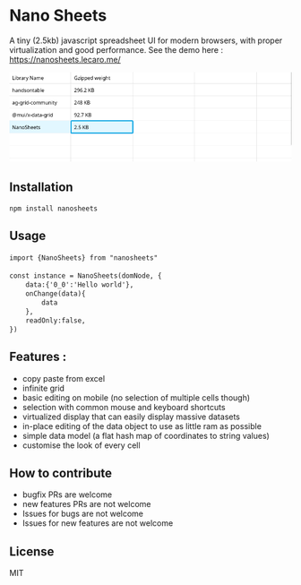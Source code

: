 # Nano Sheets

A tiny (2.5kb) javascript spreadsheet UI for modern browsers, with proper virtualization and good performance.
See the demo here : https://nanosheets.lecaro.me/

![Screenshot of the grid](screenshot.png)

## Installation

    npm install nanosheets

## Usage

    import {NanoSheets} from "nanosheets"

    const instance = NanoSheets(domNode, {
        data:{'0_0':'Hello world'},
        onChange(data){
            data
        },
        readOnly:false,
    })



## Features :

- copy paste from excel
- infinite grid
- basic editing on mobile (no selection of multiple cells though)
- selection with common mouse and keyboard shortcuts
- virtualized display that can easily display massive datasets
- in-place editing of the data object to use as little ram as possible
- simple data model (a flat hash map of coordinates to string values)
- customise the look of every cell


## How to contribute

- bugfix PRs are welcome
- new features PRs are not welcome
- Issues for bugs are not welcome
- Issues for new features are not welcome

## License

MIT
